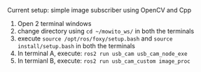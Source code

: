 Current setup: simple image subscriber using OpenCV and Cpp

1. Open 2 terminal windows
2. change directory using `cd ~/mowito_ws/` in both the terminals
3. execute `source /opt/ros/foxy/setup.bash` and `source install/setup.bash` in both the terminals
4. In terminal A, execute: `ros2 run usb_cam usb_cam_node_exe`
5. In termianl B, execute: `ros2 run usb_cam_custom image_proc`
